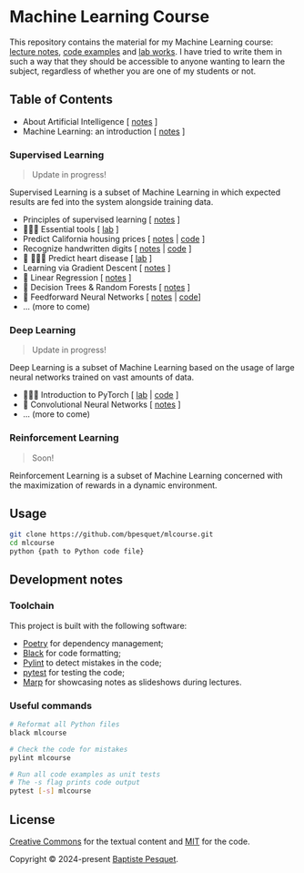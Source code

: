 # Machine Learning Course

This repository contains the material for my Machine Learning course: [lecture notes](notes/), [code examples](mlcourse/) and [lab works](labs/). I have tried to write them in such a way that they should be accessible to anyone wanting to learn the subject, regardless of whether you are one of my students or not.

## Table of Contents

- About Artificial Intelligence [ [notes](notes/about_ai//README.md) ]
- Machine Learning: an introduction [ [notes](notes/ml_introduction/README.md) ]

### Supervised Learning

> Update in progress!

Supervised Learning is a subset of Machine Learning in which expected results are fed into the system alongside training data.

- Principles of supervised learning [ [notes](notes/supervised_learning_principles/README.md) ]
- 👨🏻‍💻 Essential tools [ [lab](labs/essential_tools/README.md) ]
- Predict California housing prices [ [notes](notes/california_housing_prices/README.md) | [code](mlcourse/test_california_housing_prices.py) ]
- Recognize handwritten digits [ [notes](notes/handwritten_digits/README.md) | [code](/mlcourse/test_handwritten_digits.py) ]
- 🚧 👩🏻‍💻 Predict heart disease [ [lab](labs/predict_hear_disease/README.md) ]
- Learning via Gradient Descent [ [notes](notes/gradient_descent/README.md) ]
- 🚧 Linear Regression [ [notes](notes/linear_regression/README.md) ]
- 🚧 Decision Trees & Random Forests [ [notes](notes/decision_trees_random_forests/README.md) ]
- 🚧 Feedforward Neural Networks [ [notes](notes/feedforward_neural_networks/README.md) | [code](/mlcourse/test_feedforward_neural_networks.py)]
- ... (more to come)

### Deep Learning

> Update in progress!

Deep Learning is a subset of Machine Learning based on the usage of large neural networks trained on vast amounts of data.

- 👨🏻‍💻 Introduction to PyTorch [ [lab](labs/pytorch/README.md) | [code](/mlcourse/torch/README.md) ]
- 🚧 Convolutional Neural Networks [ [notes](notes/convolutional_neural_networks/README.md) ]
- ... (more to come)

### Reinforcement Learning

> Soon!

Reinforcement Learning is a subset of Machine Learning concerned with the maximization of rewards in a dynamic environment.

## Usage

```bash
git clone https://github.com/bpesquet/mlcourse.git
cd mlcourse
python {path to Python code file}
```

## Development notes

### Toolchain

This project is built with the following software:

- [Poetry](https://python-poetry.org/) for dependency management;
- [Black](https://github.com/psf/black) for code formatting;
- [Pylint](https://github.com/pylint-dev/pylint) to detect mistakes in the code;
- [pytest](https://docs.pytest.org) for testing the code;
- [Marp](https://marp.app/) for showcasing notes as slideshows during lectures.

### Useful commands

```bash
# Reformat all Python files
black mlcourse

# Check the code for mistakes
pylint mlcourse

# Run all code examples as unit tests
# The -s flag prints code output
pytest [-s] mlcourse
```

## License

[Creative Commons](LICENSE) for the textual content and [MIT](CODE_LICENSE) for the code.

Copyright © 2024-present [Baptiste Pesquet](https://bpesquet.fr).

